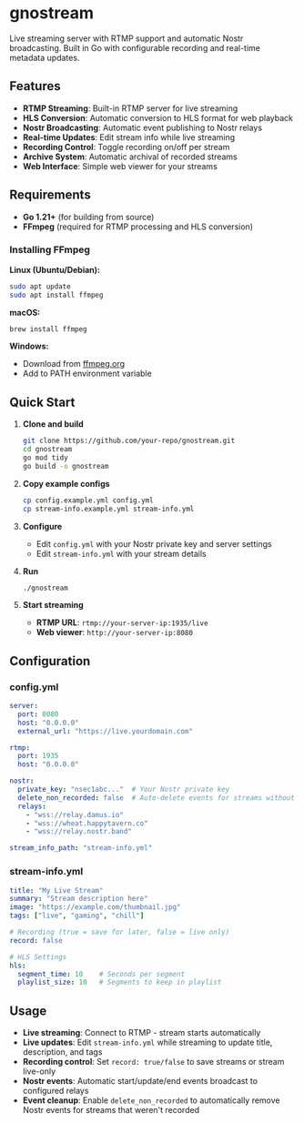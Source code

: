 # gnostream

Live streaming server with RTMP support and automatic Nostr broadcasting. Built in Go with configurable recording and real-time metadata updates.

## Features

- **RTMP Streaming**: Built-in RTMP server for live streaming
- **HLS Conversion**: Automatic conversion to HLS format for web playback
- **Nostr Broadcasting**: Automatic event publishing to Nostr relays
- **Real-time Updates**: Edit stream info while live streaming
- **Recording Control**: Toggle recording on/off per stream
- **Archive System**: Automatic archival of recorded streams
- **Web Interface**: Simple web viewer for your streams

## Requirements

- **Go 1.21+** (for building from source)
- **FFmpeg** (required for RTMP processing and HLS conversion)

### Installing FFmpeg

**Linux (Ubuntu/Debian):**
```bash
sudo apt update
sudo apt install ffmpeg
```

**macOS:**
```bash
brew install ffmpeg
```

**Windows:**
- Download from [ffmpeg.org](https://ffmpeg.org/download.html)
- Add to PATH environment variable

## Quick Start

1. **Clone and build**
   ```bash
   git clone https://github.com/your-repo/gnostream.git
   cd gnostream
   go mod tidy
   go build -o gnostream
   ```

2. **Copy example configs**
   ```bash
   cp config.example.yml config.yml
   cp stream-info.example.yml stream-info.yml
   ```

3. **Configure**
   - Edit `config.yml` with your Nostr private key and server settings
   - Edit `stream-info.yml` with your stream details

4. **Run**
   ```bash
   ./gnostream
   ```

5. **Start streaming**
   - **RTMP URL**: `rtmp://your-server-ip:1935/live`
   - **Web viewer**: `http://your-server-ip:8080`

## Configuration

### config.yml

```yaml
server:
  port: 8080
  host: "0.0.0.0"
  external_url: "https://live.yourdomain.com"

rtmp:
  port: 1935
  host: "0.0.0.0"

nostr:
  private_key: "nsec1abc..."  # Your Nostr private key
  delete_non_recorded: false  # Auto-delete events for streams without recordings
  relays:
    - "wss://relay.damus.io"
    - "wss://wheat.happytavern.co"
    - "wss://relay.nostr.band"

stream_info_path: "stream-info.yml"
```

### stream-info.yml

```yaml
title: "My Live Stream"
summary: "Stream description here"
image: "https://example.com/thumbnail.jpg"
tags: ["live", "gaming", "chill"]

# Recording (true = save for later, false = live only)
record: false

# HLS Settings
hls:
  segment_time: 10    # Seconds per segment
  playlist_size: 10   # Segments to keep in playlist
```

## Usage

- **Live streaming**: Connect to RTMP - stream starts automatically
- **Live updates**: Edit `stream-info.yml` while streaming to update title, description, and tags
- **Recording control**: Set `record: true/false` to save streams or stream live-only
- **Nostr events**: Automatic start/update/end events broadcast to configured relays
- **Event cleanup**: Enable `delete_non_recorded` to automatically remove Nostr events for streams that weren't recorded

